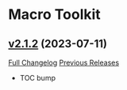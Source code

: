 # Macro Toolkit

## [v2.1.2](https://github.com/NumyAddon/MacroToolkit/tree/v2.1.2) (2023-07-11)
[Full Changelog](https://github.com/NumyAddon/MacroToolkit/compare/v2.1.1...v2.1.2) [Previous Releases](https://github.com/NumyAddon/MacroToolkit/releases)

- TOC bump  
